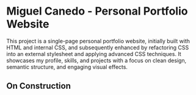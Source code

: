 # Miguel Canedo - Personal Portfolio Website 

This project is a single-page personal portfolio website, initially built with HTML and internal CSS, and subsequently enhanced by refactoring CSS into an external stylesheet and applying advanced CSS techniques. It showcases my profile, skills, and projects with a focus on clean design, semantic structure, and engaging visual effects.

## On Construction
